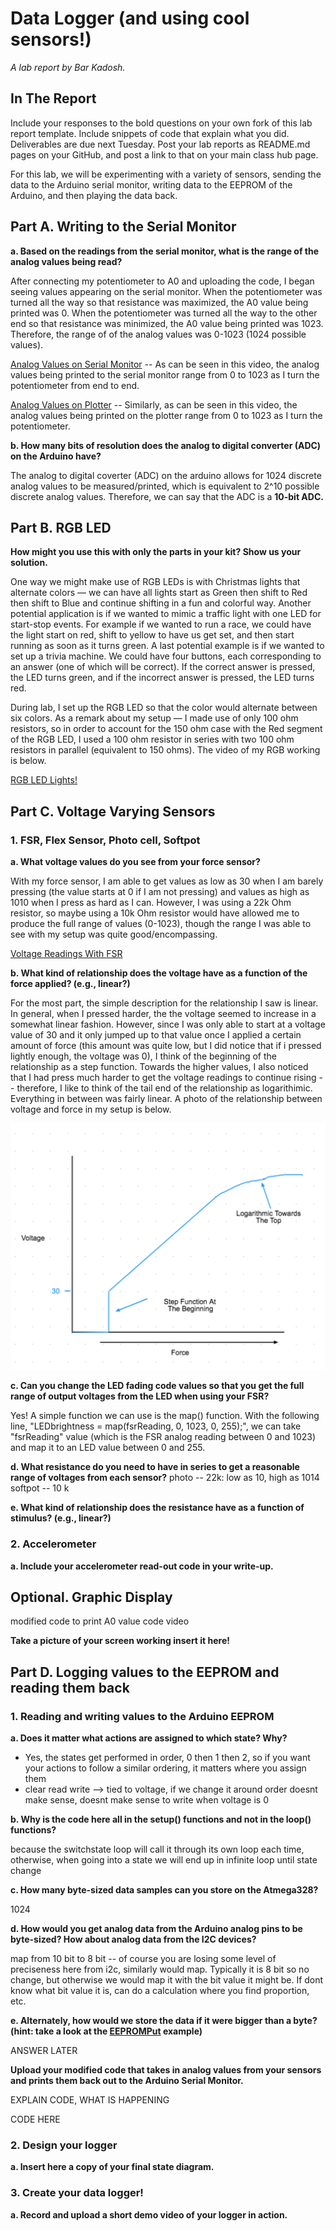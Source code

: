 # Data Logger (and using cool sensors!)

*A lab report by Bar Kadosh.*

## In The Report

Include your responses to the bold questions on your own fork of this lab report template. Include snippets of code that explain what you did. Deliverables are due next Tuesday. Post your lab reports as README.md pages on your GitHub, and post a link to that on your main class hub page.

For this lab, we will be experimenting with a variety of sensors, sending the data to the Arduino serial monitor, writing data to the EEPROM of the Arduino, and then playing the data back.

## Part A.  Writing to the Serial Monitor
 
**a. Based on the readings from the serial monitor, what is the range of the analog values being read?**
 
After connecting my potentiometer to A0 and uploading the code, I began seeing values appearing on the serial monitor. When the potentiometer was turned all the way so that resistance was maximized, the A0 value being printed was 0. When the potentiometer was turned all the way to the other end so that resistance was minimized, the A0 value being printed was 1023. Therefore, the range of of the analog values was 0-1023 (1024 possible values).

[Analog Values on Serial Monitor](https://youtu.be/ujy_T5v5900) -- As can be seen in this video, the analog values being printed to the serial monitor range from 0 to 1023 as I turn the potentiometer from end to end. 

[Analog Values on Plotter](https://youtu.be/c9H6gWHCYMs) -- Similarly, as can be seen in this video, the analog values being printed on the plotter range from 0 to 1023 as I turn the potentiometer. 

**b. How many bits of resolution does the analog to digital converter (ADC) on the Arduino have?**

The analog to digital coverter (ADC) on the arduino allows for 1024 discrete analog values to be measured/printed, which is equivalent to 2^10 possible discrete analog values. Therefore, we can say that the ADC is a **10-bit ADC.**

## Part B. RGB LED 

**How might you use this with only the parts in your kit? Show us your solution.**

One way we might make use of RGB LEDs is with Christmas lights that alternate colors — we can have all lights start as Green then shift to Red then shift to Blue and continue shifting in a fun and colorful way. Another potential application is if we wanted to mimic a traffic light with one LED for start-stop events. For example if we wanted to run a race, we could have the light start on red, shift to yellow to have us get set, and then start running as soon as it turns green. A last potential example is if we wanted to set up a trivia machine. We could have four buttons, each corresponding to an answer (one of which will be correct). If the correct answer is pressed, the LED turns green, and if the incorrect answer is pressed, the LED turns red.

During lab, I set up the RGB LED so that the color would alternate between six colors. As a remark about my setup — I made use of only 100 ohm resistors, so in order to account for the 150 ohm case with the Red segment of the RGB LED, I used a 100 ohm resistor in series with two 100 ohm resistors in parallel (equivalent to 150 ohms). The video of my RGB working is below.

[RGB LED Lights!](https://youtu.be/fB4QqWRvrmc)

## Part C. Voltage Varying Sensors 
 
### 1. FSR, Flex Sensor, Photo cell, Softpot

**a. What voltage values do you see from your force sensor?**

With my force sensor, I am able to get values as low as 30 when I am barely pressing (the value starts at 0 if I am not pressing) and values as high as 1010 when I press as hard as I can. However, I was using a 22k Ohm resistor, so maybe using a 10k Ohm resistor would have allowed me to produce the full range of values (0-1023), though the range I was able to see with my setup was quite good/encompassing. 

[Voltage Readings With FSR](https://youtu.be/DdxIlCk6ZEA)

**b. What kind of relationship does the voltage have as a function of the force applied? (e.g., linear?)**

For the most part, the simple description for the relationship I saw is linear. In general, when I pressed harder, the the voltage seemed to increase in a somewhat linear fashion. However, since I was only able to start at a voltage value of 30 and it only jumped up to that value once I applied a certain amount of force (this amount was quite low, but I did notice that if i pressed lightly enough, the voltage was 0), I think of the beginning of the relationship as a step function. Towards the higher values, I also noticed that I had press much harder to get the voltage readings to continue rising -- therefore, I like to think of the tail end of the relationship as logarithimic. Everything in between was fairly linear. A photo of the relationship between voltage and force in my setup is below.

<img src="https://github.com/barkadosh1/IDD-Fa19-Lab3/blob/master/Screen%20Shot%202019-09-26%20at%204.12.58%20PM.png">

**c. Can you change the LED fading code values so that you get the full range of output voltages from the LED when using your FSR?**

Yes! A simple function we can use is the map() function. With the following line, "LEDbrightness = map(fsrReading, 0, 1023, 0, 255);", we can take "fsrReading" value (which is the FSR analog reading between 0 and 1023) and map it to an LED value between 0 and 255.

**d. What resistance do you need to have in series to get a reasonable range of voltages from each sensor?**
photo -- 22k: low as 10, high as 1014
softpot -- 10 k

**e. What kind of relationship does the resistance have as a function of stimulus? (e.g., linear?)**

### 2. Accelerometer
 
**a. Include your accelerometer read-out code in your write-up.**


## Optional. Graphic Display

modified code to print A0 value
code
video

**Take a picture of your screen working insert it here!**

## Part D. Logging values to the EEPROM and reading them back
 
### 1. Reading and writing values to the Arduino EEPROM

**a. Does it matter what actions are assigned to which state? Why?**

- Yes, the states get performed in order, 0 then 1 then 2, so if you want your actions to follow a similar ordering, it matters where you assign them 
- clear read write --> tied to voltage, if we change it around order doesnt make sense, doesnt make sense to write when voltage is 0 

**b. Why is the code here all in the setup() functions and not in the loop() functions?**

because the switchstate loop will call it through its own loop each time, otherwise, when going into a state we will end up in infinite loop until state change

**c. How many byte-sized data samples can you store on the Atmega328?**

1024

**d. How would you get analog data from the Arduino analog pins to be byte-sized? How about analog data from the I2C devices?**

map from 10 bit to 8 bit -- of course you are losing some level of preciseness here 
from i2c, similarly would map. Typically it is 8 bit so no change, but otherwise we would map it with the bit value it might be. If dont know what bit value it is, can do a calculation where you find proportion, etc. 

**e. Alternately, how would we store the data if it were bigger than a byte? (hint: take a look at the [EEPROMPut](https://www.arduino.cc/en/Reference/EEPROMPut) example)**

ANSWER LATER

**Upload your modified code that takes in analog values from your sensors and prints them back out to the Arduino Serial Monitor.**

EXPLAIN CODE, WHAT IS HAPPENING 

CODE HERE

### 2. Design your logger
 
**a. Insert here a copy of your final state diagram.**

### 3. Create your data logger!
 
**a. Record and upload a short demo video of your logger in action.**

